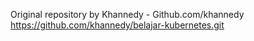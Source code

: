 Original repository by Khannedy -  Github.com/khannedy
https://github.com/khannedy/belajar-kubernetes.git